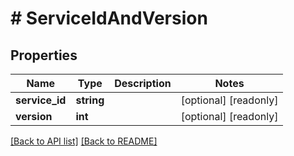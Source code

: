 # # ServiceIdAndVersion

## Properties

Name | Type | Description | Notes
------------ | ------------- | ------------- | -------------
**service_id** | **string** |  | [optional] [readonly] 
**version** | **int** |  | [optional] [readonly] 


[[Back to API list]](../../README.md#endpoints) [[Back to README]](../../README.md)
